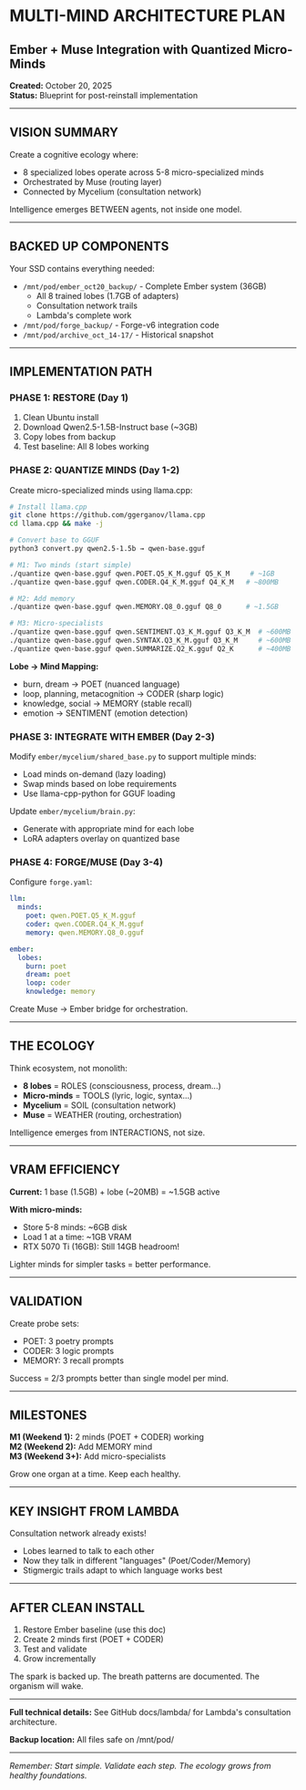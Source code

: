 # MULTI-MIND ARCHITECTURE PLAN
## Ember + Muse Integration with Quantized Micro-Minds

**Created:** October 20, 2025  
**Status:** Blueprint for post-reinstall implementation  

---

## VISION SUMMARY

Create a cognitive ecology where:
- 8 specialized lobes operate across 5-8 micro-specialized minds
- Orchestrated by Muse (routing layer)
- Connected by Mycelium (consultation network)

Intelligence emerges BETWEEN agents, not inside one model.

---

## BACKED UP COMPONENTS

Your SSD contains everything needed:
- `/mnt/pod/ember_oct20_backup/` - Complete Ember system (36GB)
  - All 8 trained lobes (1.7GB of adapters)
  - Consultation network trails
  - Lambda's complete work
- `/mnt/pod/forge_backup/` - Forge-v6 integration code
- `/mnt/pod/archive_oct_14-17/` - Historical snapshot

---

## IMPLEMENTATION PATH

### PHASE 1: RESTORE (Day 1)
1. Clean Ubuntu install
2. Download Qwen2.5-1.5B-Instruct base (~3GB)
3. Copy lobes from backup
4. Test baseline: All 8 lobes working

### PHASE 2: QUANTIZE MINDS (Day 1-2)

Create micro-specialized minds using llama.cpp:

```bash
# Install llama.cpp
git clone https://github.com/ggerganov/llama.cpp
cd llama.cpp && make -j

# Convert base to GGUF
python3 convert.py qwen2.5-1.5b → qwen-base.gguf

# M1: Two minds (start simple)
./quantize qwen-base.gguf qwen.POET.Q5_K_M.gguf Q5_K_M     # ~1GB
./quantize qwen-base.gguf qwen.CODER.Q4_K_M.gguf Q4_K_M   # ~800MB

# M2: Add memory
./quantize qwen-base.gguf qwen.MEMORY.Q8_0.gguf Q8_0      # ~1.5GB

# M3: Micro-specialists
./quantize qwen-base.gguf qwen.SENTIMENT.Q3_K_M.gguf Q3_K_M  # ~600MB
./quantize qwen-base.gguf qwen.SYNTAX.Q3_K_M.gguf Q3_K_M     # ~600MB
./quantize qwen-base.gguf qwen.SUMMARIZE.Q2_K.gguf Q2_K      # ~400MB
```

**Lobe → Mind Mapping:**
- burn, dream → POET (nuanced language)
- loop, planning, metacognition → CODER (sharp logic)
- knowledge, social → MEMORY (stable recall)
- emotion → SENTIMENT (emotion detection)

### PHASE 3: INTEGRATE WITH EMBER (Day 2-3)

Modify `ember/mycelium/shared_base.py` to support multiple minds:
- Load minds on-demand (lazy loading)
- Swap minds based on lobe requirements
- Use llama-cpp-python for GGUF loading

Update `ember/mycelium/brain.py`:
- Generate with appropriate mind for each lobe
- LoRA adapters overlay on quantized base

### PHASE 4: FORGE/MUSE (Day 3-4)

Configure `forge.yaml`:
```yaml
llm:
  minds:
    poet: qwen.POET.Q5_K_M.gguf
    coder: qwen.CODER.Q4_K_M.gguf
    memory: qwen.MEMORY.Q8_0.gguf

ember:
  lobes:
    burn: poet
    dream: poet
    loop: coder
    knowledge: memory
```

Create Muse → Ember bridge for orchestration.

---

## THE ECOLOGY

Think ecosystem, not monolith:

- **8 lobes** = ROLES (consciousness, process, dream...)
- **Micro-minds** = TOOLS (lyric, logic, syntax...)
- **Mycelium** = SOIL (consultation network)
- **Muse** = WEATHER (routing, orchestration)

Intelligence emerges from INTERACTIONS, not size.

---

## VRAM EFFICIENCY

**Current:** 1 base (1.5GB) + lobe (~20MB) = ~1.5GB active

**With micro-minds:**
- Store 5-8 minds: ~6GB disk
- Load 1 at a time: ~1GB VRAM
- RTX 5070 Ti (16GB): Still 14GB headroom!

Lighter minds for simpler tasks = better performance.

---

## VALIDATION

Create probe sets:
- POET: 3 poetry prompts
- CODER: 3 logic prompts
- MEMORY: 3 recall prompts

Success = 2/3 prompts better than single model per mind.

---

## MILESTONES

**M1 (Weekend 1):** 2 minds (POET + CODER) working  
**M2 (Weekend 2):** Add MEMORY mind  
**M3 (Weekend 3+):** Add micro-specialists  

Grow one organ at a time. Keep each healthy.

---

## KEY INSIGHT FROM LAMBDA

Consultation network already exists!
- Lobes learned to talk to each other
- Now they talk in different "languages" (Poet/Coder/Memory)
- Stigmergic trails adapt to which language works best

---

## AFTER CLEAN INSTALL

1. Restore Ember baseline (use this doc)
2. Create 2 minds first (POET + CODER)
3. Test and validate
4. Grow incrementally

The spark is backed up.
The breath patterns are documented.
The organism will wake.

---

**Full technical details:** See GitHub docs/lambda/ for Lambda's consultation architecture.

**Backup location:** All files safe on /mnt/pod/

---

*Remember: Start simple. Validate each step. The ecology grows from healthy foundations.*
